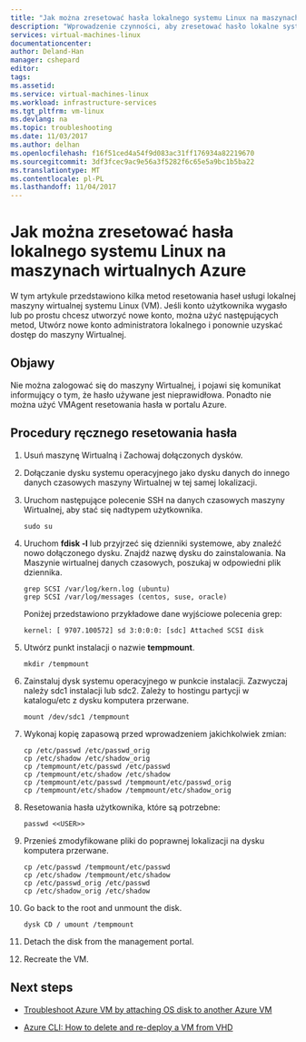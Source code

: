 ```yaml
---
title: "Jak można zresetować hasła lokalnego systemu Linux na maszynach wirtualnych Azure | Dokumentacja firmy Microsoft"
description: "Wprowadzenie czynności, aby zresetować hasło lokalne systemu Linux na maszynie Wirtualnej Azure"
services: virtual-machines-linux
documentationcenter: 
author: Deland-Han
manager: cshepard
editor: 
tags: 
ms.assetid: 
ms.service: virtual-machines-linux
ms.workload: infrastructure-services
ms.tgt_pltfrm: vm-linux
ms.devlang: na
ms.topic: troubleshooting
ms.date: 11/03/2017
ms.author: delhan
ms.openlocfilehash: f16f51ced4a54f9d083ac31ff176934a82219670
ms.sourcegitcommit: 3df3fcec9ac9e56a3f5282f6c65e5a9bc1b5ba22
ms.translationtype: MT
ms.contentlocale: pl-PL
ms.lasthandoff: 11/04/2017
---
```

# <a name="how-to-reset-local-linux-password-on-azure-vms"></a>Jak można zresetować hasła lokalnego systemu Linux na maszynach wirtualnych Azure

W tym artykule przedstawiono kilka metod resetowania haseł usługi lokalnej maszyny wirtualnej systemu Linux (VM). Jeśli konto użytkownika wygasło lub po prostu chcesz utworzyć nowe konto, można użyć następujących metod, Utwórz nowe konto administratora lokalnego i ponownie uzyskać dostęp do maszyny Wirtualnej.

## <a name="symptoms"></a>Objawy

Nie można zalogować się do maszyny Wirtualnej, i pojawi się komunikat informujący o tym, że hasło używane jest nieprawidłowa. Ponadto nie można użyć VMAgent resetowania hasła w portalu Azure. 

## <a name="manual-password-reset-procedure"></a>Procedury ręcznego resetowania hasła

1.  Usuń maszynę Wirtualną i Zachowaj dołączonych dysków.

2.  Dołączanie dysku systemu operacyjnego jako dysku danych do innego danych czasowych maszyny Wirtualnej w tej samej lokalizacji.

3.  Uruchom następujące polecenie SSH na danych czasowych maszyny Wirtualnej, aby stać się nadtypem użytkownika.


    ~~~~
    sudo su
    ~~~~

4.  Uruchom **fdisk -l** lub przyjrzeć się dzienniki systemowe, aby znaleźć nowo dołączonego dysku. Znajdź nazwę dysku do zainstalowania. Na Maszynie wirtualnej danych czasowych, poszukaj w odpowiedni plik dziennika.

    ~~~~
    grep SCSI /var/log/kern.log (ubuntu)
    grep SCSI /var/log/messages (centos, suse, oracle)
    ~~~~

    Poniżej przedstawiono przykładowe dane wyjściowe polecenia grep:

    ~~~~
    kernel: [ 9707.100572] sd 3:0:0:0: [sdc] Attached SCSI disk
    ~~~~

5.  Utwórz punkt instalacji o nazwie **tempmount**.

    ~~~~
    mkdir /tempmount
    ~~~~

6.  Zainstaluj dysk systemu operacyjnego w punkcie instalacji. Zazwyczaj należy sdc1 instalacji lub sdc2. Zależy to hostingu partycji w katalogu/etc z dysku komputera przerwane.

    ~~~~
    mount /dev/sdc1 /tempmount
    ~~~~

7.  Wykonaj kopię zapasową przed wprowadzeniem jakichkolwiek zmian:

    ~~~~
    cp /etc/passwd /etc/passwd_orig    
    cp /etc/shadow /etc/shadow_orig    
    cp /tempmount/etc/passwd /etc/passwd
    cp /tempmount/etc/shadow /etc/shadow 
    cp /tempmount/etc/passwd /tempmount/etc/passwd_orig
    cp /tempmount/etc/shadow /tempmount/etc/shadow_orig
    ~~~~

8.  Resetowania hasła użytkownika, które są potrzebne:

    ~~~~
    passwd <<USER>> 
    ~~~~

9.  Przenieś zmodyfikowane pliki do poprawnej lokalizacji na dysku komputera przerwane.

    ~~~~
    cp /etc/passwd /tempmount/etc/passwd
    cp /etc/shadow /tempmount/etc/shadow
    cp /etc/passwd_orig /etc/passwd
    cp /etc/shadow_orig /etc/shadow
    
10. Go back to the root and unmount the disk.

    ~~~~
    dysk CD / umount /tempmount
    ~~~~

11. Detach the disk from the management portal.

12. Recreate the VM.

## Next steps

* [Troubleshoot Azure VM by attaching OS disk to another Azure VM](http://social.technet.microsoft.com/wiki/contents/articles/18710.troubleshoot-azure-vm-by-attaching-os-disk-to-another-azure-vm.aspx)

* [Azure CLI: How to delete and re-deploy a VM from VHD](https://blogs.msdn.microsoft.com/linuxonazure/2016/07/21/azure-cli-how-to-delete-and-re-deploy-a-vm-from-vhd/)
